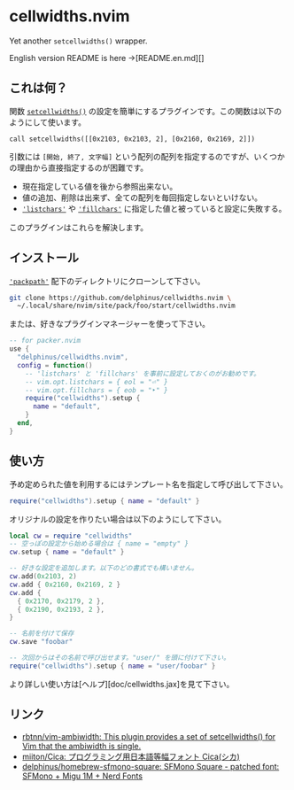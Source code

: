 # cellwidths.nvim

Yet another `setcellwidths()` wrapper.

English version README is here →[README.en.md][]

## これは何？

関数 [`setcellwidths()`][setcellwidths] の設定を簡単にするプラグインです。この関数は以下のようにして使います。

[setcellwidths]: https://neovim.io/doc/user/builtin.html#setcellwidths()

```vim
call setcellwidths([[0x2103, 0x2103, 2], [0x2160, 0x2169, 2]])
```

引数には `[開始, 終了, 文字幅]` という配列の配列を指定するのですが、いくつかの理由から直接指定するのが困難です。

* 現在指定している値を後から参照出来ない。
* 値の追加、削除は出来ず、全ての配列を毎回指定しないといけない。
* [`'listchars'`][listchars] や [`'fillchars'`][fillchars] に指定した値と被っていると設定に失敗する。

[listchars]: https://neovim.io/doc/user/options.html#'listchars'
[fillchars]: https://neovim.io/doc/user/options.html#'fillchars'

このプラグインはこれらを解決します。

## インストール

[`'packpath'`][packpath] 配下のディレクトリにクローンして下さい。

[packpath]: https://neovim.io/doc/user/options.html#'packpath'

```sh
git clone https://github.com/delphinus/cellwidths.nvim \
  ~/.local/share/nvim/site/pack/foo/start/cellwidths.nvim
```

または、好きなプラグインマネージャーを使って下さい。

```lua
-- for packer.nvim
use {
  "delphinus/cellwidths.nvim",
  config = function()
    -- 'listchars' と 'fillchars' を事前に設定しておくのがお勧めです。
    -- vim.opt.listchars = { eol = "⏎" }
    -- vim.opt.fillchars = { eob = "‣" }
    require("cellwidths").setup {
      name = "default",
    }
  end,
}
```

## 使い方

予め定められた値を利用するにはテンプレート名を指定して呼び出して下さい。

```lua
require("cellwidths").setup { name = "default" }
```

オリジナルの設定を作りたい場合は以下のようにして下さい。

```lua
local cw = require "cellwidths"
-- 空っぽの設定から始める場合は { name = "empty" }
cw.setup { name = "default" }

-- 好きな設定を追加します。以下のどの書式でも構いません。
cw.add(0x2103, 2)
cw.add { 0x2160, 0x2169, 2 }
cw.add {
  { 0x2170, 0x2179, 2 },
  { 0x2190, 0x2193, 2 },
}

-- 名前を付けて保存
cw.save "foobar"

-- 次回からはその名前で呼び出せます。"user/" を頭に付けて下さい。
require("cellwidths").setup { name = "user/foobar" }
```

より詳しい使い方は[ヘルプ][doc/cellwidths.jax]を見て下さい。

## リンク

- [rbtnn/vim-ambiwidth: This plugin provides a set of setcellwidths() for Vim that the ambiwidth is single.](https://github.com/rbtnn/vim-ambiwidth)
- [miiton/Cica: プログラミング用日本語等幅フォント Cica(シカ)](https://github.com/miiton/Cica)
- [delphinus/homebrew-sfmono-square: SFMono Square - patched font: SFMono + Migu 1M + Nerd Fonts](https://github.com/delphinus/homebrew-sfmono-square)
